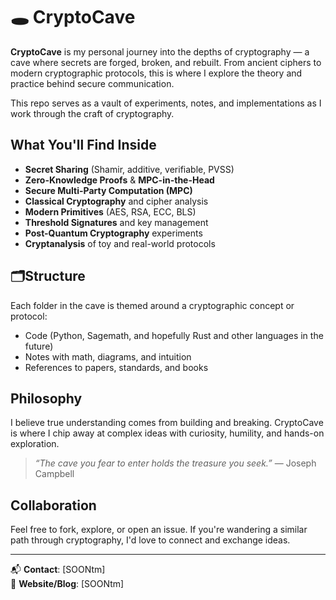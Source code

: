 # 🕳️ CryptoCave

**CryptoCave** is my personal journey into the depths of cryptography — a cave where secrets are forged, broken, and rebuilt. From ancient ciphers to modern cryptographic protocols, this is where I explore the theory and practice behind secure communication.

This repo serves as a vault of experiments, notes, and implementations as I work through the craft of cryptography.

## What You'll Find Inside

- **Secret Sharing** (Shamir, additive, verifiable, PVSS)
- **Zero-Knowledge Proofs** & **MPC-in-the-Head**
- **Secure Multi-Party Computation (MPC)**
- **Classical Cryptography** and cipher analysis
- **Modern Primitives** (AES, RSA, ECC, BLS)
- **Threshold Signatures** and key management
- **Post-Quantum Cryptography** experiments
- **Cryptanalysis** of toy and real-world protocols

## 🗂Structure

Each folder in the cave is themed around a cryptographic concept or protocol:
- Code (Python, Sagemath, and hopefully Rust and other languages in the future)
- Notes with math, diagrams, and intuition
- References to papers, standards, and books

## Philosophy

I believe true understanding comes from building and breaking. CryptoCave is where I chip away at complex ideas with curiosity, humility, and hands-on exploration.

> *“The cave you fear to enter holds the treasure you seek.”* — Joseph Campbell

## Collaboration

Feel free to fork, explore, or open an issue. If you're wandering a similar path through cryptography, I'd love to connect and exchange ideas.

---

📬 **Contact**: [SOONtm]  
🔗 **Website/Blog**: [SOONtm]

